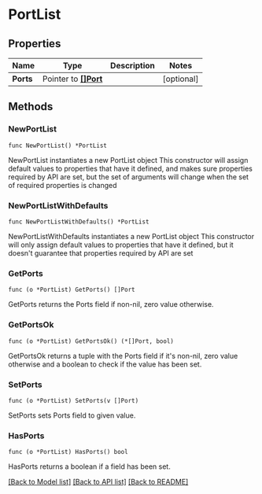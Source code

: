 # PortList

## Properties

Name | Type | Description | Notes
------------ | ------------- | ------------- | -------------
**Ports** | Pointer to [**[]Port**](Port.md) |  | [optional] 

## Methods

### NewPortList

`func NewPortList() *PortList`

NewPortList instantiates a new PortList object
This constructor will assign default values to properties that have it defined,
and makes sure properties required by API are set, but the set of arguments
will change when the set of required properties is changed

### NewPortListWithDefaults

`func NewPortListWithDefaults() *PortList`

NewPortListWithDefaults instantiates a new PortList object
This constructor will only assign default values to properties that have it defined,
but it doesn't guarantee that properties required by API are set

### GetPorts

`func (o *PortList) GetPorts() []Port`

GetPorts returns the Ports field if non-nil, zero value otherwise.

### GetPortsOk

`func (o *PortList) GetPortsOk() (*[]Port, bool)`

GetPortsOk returns a tuple with the Ports field if it's non-nil, zero value otherwise
and a boolean to check if the value has been set.

### SetPorts

`func (o *PortList) SetPorts(v []Port)`

SetPorts sets Ports field to given value.

### HasPorts

`func (o *PortList) HasPorts() bool`

HasPorts returns a boolean if a field has been set.


[[Back to Model list]](../README.md#documentation-for-models) [[Back to API list]](../README.md#documentation-for-api-endpoints) [[Back to README]](../README.md)


